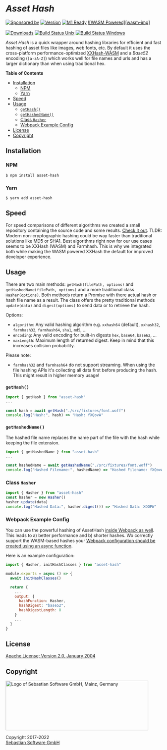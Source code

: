 # _Asset Hash_

[![Sponsored by][sponsor-img]][sponsor] [![Version][npm-version-img]][npm] [![M1 Ready][apple-img]][m1] [![WASM Powered][wasm-img]][wasm]
<br/><br/>
[![Downloads][npm-downloads-img]][npm] [![Build Status Unix][github-img]][github] [![Build Status Windows][appveyor-img]][appveyor]

_Asset Hash_ is a quick wrapper around hashing libraries for efficient and fast hashing of asset files like images, web fonts, etc. By default it uses the cross-platform performance-optimized [XXHash-WASM](https://github.com/jungomi/xxhash-wasm) and a _Base52_ encoding (`[a-zA-Z]`) which works well for file names and urls and has a larger dictionary than when using traditional hex.

[sponsor]: https://www.sebastian-software.de
[m1]: https://en.wikipedia.org/wiki/Apple_M1
[wasm]: https://en.wikipedia.org/wiki/WebAssembly
[npm]: https://www.npmjs.com/package/asset-hash
[github]: https://github-ci.org/sebastian-software/asset-hash
[appveyor]: https://ci.appveyor.com/project/swernerx/asset-hash/branch/master
[sponsor-img]: https://badgen.net/badge/Sponsored%20by/Sebastian%20Software/c41e54
[apple-img]: https://badgen.net/badge/M1/Ready/cyan?icon=apple
[warm-img]: https://badgen.net/badge/WASM/Powered/654ff0
[npm-downloads-img]: https://badgen.net/npm/dm/asset-hash
[npm-version-img]: https://badgen.net/npm/v/asset-hash
[github-img]: https://badgen.net/github/status/sebastian-software/asset-hash?label=unix%20build&icon=github
[appveyor-img]: https://badgen.net/appveyor/ci/swernerx/asset-hash?label=windows%20build&icon=windows

<!-- START doctoc generated TOC please keep comment here to allow auto update -->
<!-- DON'T EDIT THIS SECTION, INSTEAD RE-RUN doctoc TO UPDATE -->

**Table of Contents**

- [Installation](#installation)
  - [NPM](#npm)
  - [Yarn](#yarn)
- [Speed](#speed)
- [Usage](#usage)
  - [`getHash()`](#gethash)
  - [`getHashedName()`](#gethashedname)
  - [Class `Hasher`](#class-hasher)
  - [Webpack Example Config](#webpack-example-config)
- [License](#license)
- [Copyright](#copyright)

<!-- END doctoc generated TOC please keep comment here to allow auto update -->

## Installation

### NPM

```console
$ npm install asset-hash
```

### Yarn

```console
$ yarn add asset-hash
```

## Speed

For speed comparisons of different algorithms we created a small repository containing the source code and some results. [Check it out](https://github.com/sebastian-software/node-hash-comparison). TLDR: Modern non-cryptographic hashing could be way faster than traditional solutions like MD5 or SHA1. Best algorithms right now for our use cases seems to be XXHash (WASM) and Farmhash. This is why we integrated both while making the WASM powered XXHash the default for improved developer experience.

## Usage

There are two main methods: `getHash(filePath, options)` and `getHashedName(filePath, options)` and a more traditional class `Hasher(options)`. Both methods return a Promise with there actual hash or hash file name as a result. The class offers the pretty traditional methods `update(data)` and `digest(options)` to send data or to retrieve the hash.

Options:

- `algorithm`: Any valid hashing algorithm e.g. `xxhash64` (default), `xxhash32`, `farmhash32`, `farmhash64`, `sha1`, `md5`, ...
- `encoding`: Any valid encoding for built-in digests `hex`, `base64`, `base62`, ...
- `maxLength`: Maximum length of returned digest. Keep in mind that this increases collision probability.

Please note:

- `farmhash32` and `farmhash64` do not support streaming. When using the file hashing APIs it's collecting all data first before producing the hash. This might result in higher memory usage!

### `getHash()`

```js
import { getHash } from "asset-hash"
...

const hash = await getHash("./src/fixtures/font.woff")
console.log("Hash:", hash) => "Hash: fXQovA"
```

### `getHashedName()`

The hashed file name replaces the name part of the file with the hash while keeping the file extension.

```js
import { getHashedName } from "asset-hash"
...

const hashedName = await getHashedName("./src/fixtures/font.woff")
console.log("Hashed Filename:", hashedName) => "Hashed Filename: fXQovA.woff"
```

### Class `Hasher`

```js
import { Hasher } from "asset-hash"
const hasher = new Hasher()
hasher.update(data)
console.log("Hashed Data:", hasher.digest()) => "Hashed Data: XDOPW"
```

### Webpack Example Config

You can use the powerful hashing of AssetHash [inside Webpack as well](https://webpack.js.org/configuration/output/#outputhashfunction). This leads to a) better performance and b) shorter hashes. Wo correctly support the WASM-based hashes your [Webpack configuration should be created using an async function](https://webpack.js.org/configuration/configuration-types/#exporting-a-promise).

Here is an example configuration:

```js
import { Hasher, initHashClasses } from "asset-hash"

module.exports = async () => {
  await initHashClasses()

  return {
    ...
    output: {
      hashFunction: Hasher,
      hashDigest: "base52",
      hashDigestLength: 8
    }
    ...
  }
}
```

## License

[Apache License; Version 2.0, January 2004](http://www.apache.org/licenses/LICENSE-2.0)

## Copyright

<img src="https://cdn.rawgit.com/sebastian-software/sebastian-software-brand/0d4ec9d6/sebastiansoftware-en.svg" alt="Logo of Sebastian Software GmbH, Mainz, Germany" width="460" height="160"/>

Copyright 2017-2022<br/>[Sebastian Software GmbH](http://www.sebastian-software.de)
